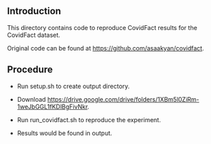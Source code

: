 ## Introduction

This directory contains code to reproduce CovidFact results for the CovidFact dataset.

Original code can be found at https://github.com/asaakyan/covidfact.

## Procedure

- Run setup.sh to create output directory.

- Download https://drive.google.com/drive/folders/1XBm5l0ZiRm-1weJbGGL1fKDlBgFivNkr.

- Run run_covidfact.sh to reproduce the experiment.

- Results would be found in output.
